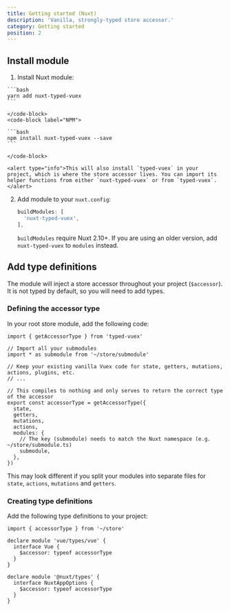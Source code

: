 ```yaml
---
title: Getting started (Nuxt)
description: 'Vanilla, strongly-typed store accessor.'
category: Getting started
position: 2
---
```


## Install module

1. Install Nuxt module:

  <code-group>
    <code-block label="Yarn" active>

    ```bash
    yarn add nuxt-typed-vuex
    ```

    </code-block>
    <code-block label="NPM">

    ```bash
    npm install nuxt-typed-vuex --save
    ```

    </code-block>

  </code-group>

    <alert type="info">This will also install `typed-vuex` in your project, which is where the store accessor lives. You can import its helper functions from either `nuxt-typed-vuex` or from `typed-vuex`.</alert>

2. Add module to your `nuxt.config`:

   ```ts
   buildModules: [
     'nuxt-typed-vuex',
   ],
   ```

   <alert type="info">

   `buildModules` require Nuxt 2.10+. If you are using an older version, add `nuxt-typed-vuex` to `modules` instead.

    </alert>

## Add type definitions

The module will inject a store accessor throughout your project (`$accessor`). It is not typed by default, so you will need to add types.

### Defining the accessor type

In your root store module, add the following code:

```ts{}[store/index.ts]
import { getAccessorType } from 'typed-vuex'

// Import all your submodules
import * as submodule from '~/store/submodule'

// Keep your existing vanilla Vuex code for state, getters, mutations, actions, plugins, etc.
// ...

// This compiles to nothing and only serves to return the correct type of the accessor
export const accessorType = getAccessorType({
  state,
  getters,
  mutations,
  actions,
  modules: {
    // The key (submodule) needs to match the Nuxt namespace (e.g. ~/store/submodule.ts)
    submodule,
  },
})
```

<alert type="info">This may look different if you split your modules into separate files for `state`, `actions`, `mutations` and `getters`.</alert>

### Creating type definitions

Add the following type definitions to your project:

```ts{}[index.d.ts]
import { accessorType } from '~/store'

declare module 'vue/types/vue' {
  interface Vue {
    $accessor: typeof accessorType
  }
}

declare module '@nuxt/types' {
  interface NuxtAppOptions {
    $accessor: typeof accessorType
  }
}
```
